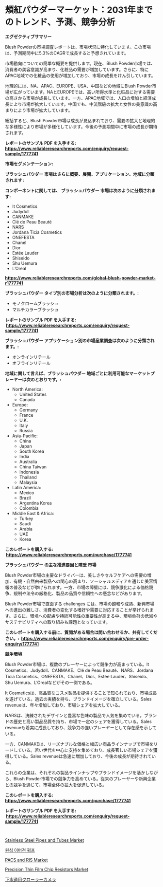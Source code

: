 <p><h1>頬紅パウダーマーケット：2031年までのトレンド、予測、競争分析</h1></p><p><strong>エグゼクティブサマリー</strong></p>
<p><p>Blush Powderの市場調査レポートは、市場状況に特化しています。この市場は、予測期間中に5.3%のCAGRで成長すると予想されています。</p><p>市場動向についての簡単な概要を提供します。現在、Blush Powder市場では、消費者の美容意識が高まり、化粧品の需要が増加しています。さらに、特にAPAC地域での化粧品の使用が増加しており、市場の成長をけん引しています。</p><p>地理的には、NA、APAC、EUROPE、USA、中国などの地域にBlush Powder市場が広がっています。NAとEUROPEでは、高い所得水準と化粧品に対する需要の高さから市場が成長しています。一方、APAC地域では、人口の増加と経済成長により市場が拡大しています。中国でも、中流階級の拡大と女性の美意識の高まりにより市場が拡大しています。</p><p>総括すると、Blush Powder市場は成長が見込まれており、需要の拡大と地理的な多様性により市場が多様化しています。今後の予測期間中に市場の成長が期待されます。</p></p>
<p><strong>レポートのサンプル PDF を入手する: <a href="https://www.reliableresearchreports.com/enquiry/request-sample/1777741">https://www.reliableresearchreports.com/enquiry/request-sample/1777741</a></strong></p>
<p><strong>市場セグメンテーション:</strong></p>
<p><strong> ブラッシュパウダー 市場はさらに概要、展開、アプリケーション、地域に分類されます :</strong></p>
<p><strong>コンポーネントに関しては、 ブラッシュパウダー 市場は次のように分類されます: &nbsp;</strong></p>
<p><ul><li>It Cosmetics</li><li>Judydoll</li><li>CANMAKE</li><li>Clé de Peau Beauté</li><li>NARS</li><li>Jordana Ticia Cosmetics</li><li>ONEFESTA</li><li>Chanel</li><li>Dior</li><li>Estée Lauder</li><li>Shiseido</li><li>Shu Uemura</li><li>L’Oreal</li></ul></p>
<p><strong><a href="https://www.reliableresearchreports.com/global-blush-powder-market-r1777741">https://www.reliableresearchreports.com/global-blush-powder-market-r1777741</a></strong></p>
<p><strong> ブラッシュパウダー タイプ別の市場分析は次のように分類されます。:</strong></p>
<p><ul><li>モノクロームブラッシュ</li><li>マルチカラーブラッシュ</li></ul></p>
<p><strong>レポートのサンプル PDF を入手する: &nbsp;<a href="https://www.reliableresearchreports.com/enquiry/request-sample/1777741">https://www.reliableresearchreports.com/enquiry/request-sample/1777741</a></strong></p>
<p><strong> ブラッシュパウダー アプリケーション別の市場産業調査は次のように分類されます。:</strong></p>
<p><ul><li>オンラインリテール</li><li>オフラインリテール</li></ul></p>
<p><strong>地域に関して言えば、ブラッシュパウダー 地域ごとに利用可能なマーケットプレーヤーは次のとおりです。:</strong></p>
<p><ul>
    <li>
        North America:
        <ul>
            <li>United States</li>
            <li>Canada</li>
        </ul>
    </li>
    <li>
        Europe:
        <ul>
            <li>Germany</li>
            <li>France</li>
            <li>U.K.</li>
            <li>Italy</li>
            <li>Russia</li>
        </ul>
    </li>
    <li>
        Asia-Pacific:
        <ul>
            <li>China</li>
            <li>Japan</li>
            <li>South Korea</li>
            <li>India</li>
            <li>Australia</li>
            <li>China Taiwan</li>
            <li>Indonesia</li>
            <li>Thailand</li>
            <li>Malaysia</li>
        </ul>
    </li>
    <li>
        Latin America:
        <ul>
            <li>Mexico</li>
            <li>Brazil</li>
            <li>Argentina Korea</li>
            <li>Colombia</li>
        </ul>
    </li>
    <li>
        Middle East & Africa:
        <ul>
            <li>Turkey</li>
            <li>Saudi</li>
            <li>Arabia</li>
            <li>UAE</li>
            <li>Korea</li>
        </ul>
    </li>
    </ul></p>
<p><strong>このレポートを購入する: &nbsp;<a href="https://www.reliableresearchreports.com/purchase/1777741">https://www.reliableresearchreports.com/purchase/1777741</a></strong></p>
<p><strong>ブラッシュパウダー の主な推進要因と障壁 市場</strong></p>
<p><p>Blush Powder市場の主要なドライバーは、美しさやセルフケアへの需要の増加、有機・自然由来製品への関心の高まり、ソーシャルメディアを通じた美容情報の普及などが挙げられます。一方、市場の障壁には、競争激化による価格競争、規制や法令の厳格化、製品の品質や信頼性への懸念などがあります。</p><p>Blush Powder市場で直面する challenges には、市場の飽和や成熟、新興市場への進出の難しさ、消費者の変化する嗜好や需要に対応することが挙げられます。さらに、環境への配慮や持続可能性の重要性が高まる中、環境負荷の低減やサステナビリティへの取り組みも課題となっています。</p></p>
<p><strong>このレポートを購入する前に、質問がある場合は問い合わせるか、共有してください。:&nbsp; <a href="https://www.reliableresearchreports.com/enquiry/pre-order-enquiry/1777741">https://www.reliableresearchreports.com/enquiry/pre-order-enquiry/1777741</a></strong></p>
<p><strong>競争環境</strong></p>
<p><p>Blush Powder市場は、複数のプレーヤーによって競争力が高まっている。It Cosmetics、Judydoll、CANMAKE、Clé de Peau Beauté、NARS、Jordana Ticia Cosmetics、ONEFESTA、Chanel、Dior、Estée Lauder、Shiseido、Shu Uemura、L’Orealなどがその一例である。</p><p>It Cosmeticsは、高品質なコスメ製品を提供することで知られており、市場成長を遂げている。過去の実績を持ち、ブランドイメージを確立している。Sales revenueは、年々増加しており、市場シェアを拡大している。</p><p>NARSは、洗練されたデザインと豊富な色味の製品で人気を集めている。ブランドの歴史と高い製品品質を持ち、市場で一定のシェアを獲得している。Sales revenueも着実に成長しており、競争力の強いプレーヤーとして存在感を示している。</p><p>一方、CANMAKEは、リーズナブルな価格と幅広い商品ラインナップで市場をリードしている。若い世代を中心に支持を集めており、成長著しい市場シェアを獲得している。Sales revenueは急速に増加しており、今後の成長が期待されている。</p><p>これらの企業は、それぞれの製品ラインナップやブランドイメージを活かしながら、Blush Powder市場での競争力を高めている。従来のプレーヤーや新興企業との競争を通じて、市場全体の拡大を促進している。</p></p>
<p><strong>このレポートを購入する: &nbsp; <a href="https://www.reliableresearchreports.com/purchase/1777741">https://www.reliableresearchreports.com/purchase/1777741</a></strong></p>
<p><strong>レポートのサンプル PDF を入手する: &nbsp;<a href="https://www.reliableresearchreports.com/enquiry/request-sample/1777741">https://www.reliableresearchreports.com/enquiry/request-sample/1777741</a></strong><strong></strong></p>
<p>&nbsp;</p>
<p><p><a href="https://issuu.com/reportprime-2/docs/stainless-steel-pipes-and-tubes-market-size-2030.p">Stainless Steel Pipes and Tubes Market</a></p><p><a href="https://medium.com/@aidenreinger/%EC%9B%90%EC%8B%AC-%EC%B9%A8%EC%A7%80-%ED%8E%8C%ED%94%84-%EC%8B%9C%EC%9E%A5-%EB%B3%B4%EA%B3%A0%EC%84%9C%EB%8A%94-%EC%9D%B4-%EC%8B%9C%EC%9E%A5%EC%9D%98-%EC%B5%9C%EC%8B%A0-%ED%8A%B8%EB%A0%8C%EB%93%9C%EC%99%80-%EC%84%B1%EC%9E%A5-%EA%B8%B0%ED%9A%8C%EB%A5%BC-%EB%82%98%ED%83%80%EB%83%85%EB%8B%88%EB%8B%A4-a699cdb636e6">원심 이머젼 펌프</a></p><p><a href="https://github.com/johnbach50/Market-Research-Report-List-2/blob/main/pacs-and-ris-market.md">PACS and RIS Market</a></p><p><a href="https://scarlet-rocket-c63.notion.site/Precision-Thin-Film-Chip-Resistors-Market-Research-Report-Its-History-and-Forecast-2024-to-2031-d491e4f90a0d45c8b485d0d4cf798549">Precision Thin Film Chip Resistors Market</a></p><p><a href="https://medium.com/@callumnowacki2000/%E4%B8%8B%E6%B0%B4%E9%81%93%E3%82%AF%E3%83%AD%E3%83%BC%E3%83%A9%E3%83%BC%E3%82%AB%E3%83%A1%E3%83%A9%E5%B8%82%E5%A0%B4%E3%81%AF-%E5%B8%82%E5%A0%B4%E3%82%B7%E3%82%A7%E3%82%A2-%E5%B8%82%E5%A0%B4%E3%83%88%E3%83%AC%E3%83%B3%E3%83%89-%E5%B8%82%E5%A0%B4%E6%88%90%E9%95%B7%E3%81%AB%E9%96%A2%E3%81%99%E3%82%8B%E6%83%85%E5%A0%B1%E3%82%92%E6%8F%90%E4%BE%9B%E3%81%97%E3%81%BE%E3%81%99-b706c3c19aba">下水道用クローラーカメラ</a></p></p>
